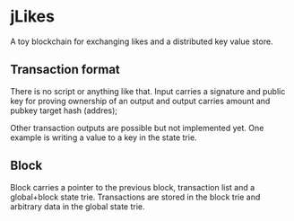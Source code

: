 # jLikes

A toy blockchain for exchanging likes and a distributed key value store.

## Transaction format
There is no script or anything like that.
Input carries a signature and public key for proving ownership of an output and output carries amount and pubkey target hash (addres);

Other transaction outputs are possible but not implemented yet. One example is writing a value to a key in the state trie.

## Block
Block carries a pointer to the previous block, transaction list and a global+block state trie. Transactions are stored in the block trie and arbitrary data in the global state trie.